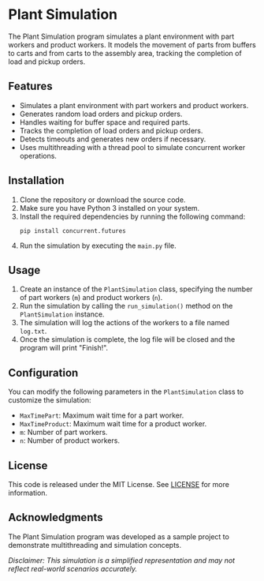 # Plant Simulation

The Plant Simulation program simulates a plant environment with part workers and product workers. It models the movement of parts from buffers to carts and from carts to the assembly area, tracking the completion of load and pickup orders.

## Features
- Simulates a plant environment with part workers and product workers.
- Generates random load orders and pickup orders.
- Handles waiting for buffer space and required parts.
- Tracks the completion of load orders and pickup orders.
- Detects timeouts and generates new orders if necessary.
- Uses multithreading with a thread pool to simulate concurrent worker operations.

## Installation
1. Clone the repository or download the source code.
2. Make sure you have Python 3 installed on your system.
3. Install the required dependencies by running the following command:
   ```
   pip install concurrent.futures
   ```
4. Run the simulation by executing the `main.py` file.

## Usage
1. Create an instance of the `PlantSimulation` class, specifying the number of part workers (`m`) and product workers (`n`).
2. Run the simulation by calling the `run_simulation()` method on the `PlantSimulation` instance.
3. The simulation will log the actions of the workers to a file named `log.txt`.
4. Once the simulation is complete, the log file will be closed and the program will print "Finish!".

## Configuration
You can modify the following parameters in the `PlantSimulation` class to customize the simulation:

- `MaxTimePart`: Maximum wait time for a part worker.
- `MaxTimeProduct`: Maximum wait time for a product worker.
- `m`: Number of part workers.
- `n`: Number of product workers.

## License
This code is released under the MIT License. See [LICENSE](LICENSE) for more information.

## Acknowledgments
The Plant Simulation program was developed as a sample project to demonstrate multithreading and simulation concepts.

*Disclaimer: This simulation is a simplified representation and may not reflect real-world scenarios accurately.*
